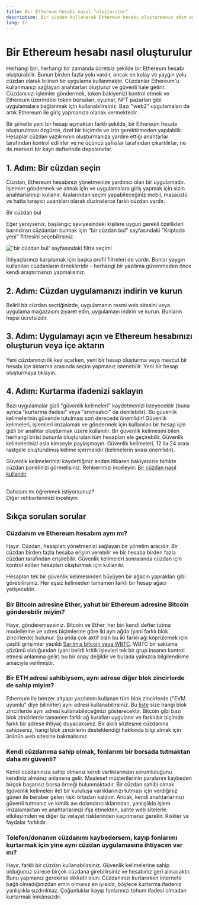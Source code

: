 ```yaml
---
title: Bir Ethereum hesabı nasıl "oluşturulur"
description: Bir cüzdan kullanarak Ethereum hesabı oluşturmanın adım adım rehberi.
lang: tr
---
```


# Bir Ethereum hesabı nasıl oluşturulur

Herhangi biri, herhangi bir zamanda ücretsiz şekilde bir Ethereum hesabı oluşturabilir. Bunun birden fazla yolu vardır, ancak en kolay ve yaygın yolu cüzdan olarak bilinen bir uygulama kullanmaktır. Cüzdanlar Ethereum'u kullanmanızı sağlayan anahtarları oluşturur ve güvenli hale getirir. Cüzdanınızı işlemler göndermek, token bakiyenizi kontrol etmek ve Ethereum üzerindeki token borsaları, oyunlar, NFT pazarları gibi uygulamalara bağlanmak için kullanabilirsiniz. Bazı "web2" uygulamaları da artık Ethereum ile giriş yapmanıza olanak vermektedir.

Bir şirketle yeni bir hesap açmaktan farklı şekilde, bir Ethereum hesabı oluşturulması özgürce, özel bir biçimde ve izin gerektirmeden yapılabilir. Hesaplar cüzdan yazılımının oluşturmanıza yardım ettiği anahtarlar tarafından kontrol edilirler ve ne üçüncü şahıslar tarafından çıkartılırlar, ne de merkezi bir kayıt defterinde depolanırlar.

## 1. Adım: Bir cüzdan seçin

Cüzdan, Ethereum hesabınızı yönetmenize yardımcı olan bir uygulamadır. İşlemler göndermek ve almak için ve uygulamalara giriş yapmak için sizin anahtarlarınızı kullanır. Aralarından seçim yapabileceğiniz mobil, masaüstü ve hatta tarayıcı uzantıları olarak düzinelerce farklı cüzdan vardır.

<ButtonLink href="/wallets/find-wallet/">
  Bir cüzdan bul
</ButtonLink>

Eğer yeniyseniz, başlangıç seviyesindeki kişilere uygun gerekli özellikleri barındıran cüzdanları bulmak için "bir cüzdan bul" sayfasındaki "Kriptoda yeni" filtresini seçebilirsiniz.

!['bir cüzdan bul' sayfasındaki filtre seçimi](./wallet-box.png)

İhtiyaçlarınızı karşılamak için başka profil filtreleri de vardır. Bunlar yaygın kullanılan cüzdanların örnekleridir - herhangi bir yazılıma güvenmeden önce kendi araştırmanızı yapmalısınız.

## 2. Adım: Cüzdan uygulamanızı indirin ve kurun

Belirli bir cüzdan seçtiğinizde, uygulamanın resmi web sitesini veya uygulama mağazasını ziyaret edin, uygulamayı indirin ve kurun. Bunların hepsi ücretsizdir.

## 3. Adım: Uygulamayı açın ve Ethereum hesabınızı oluşturun veya içe aktarın

Yeni cüzdanınızı ilk kez açarken, yeni bir hesap oluşturma veya mevcut bir hesabı içe aktarma arasında seçim yapmanız istenebilir. Yeni bir hesap oluşturmaya tıklayın.

## 4. Adım: Kurtarma ifadenizi saklayın

Bazı uygulamalar gizli "güvenlik kelimeleri" kaydetmenizi isteyecektir (buna ayrıca "kurtarma ifadesi" veya "anımsatıcı" da denilebilir). Bu güvenlik kelimelerinin güvende tutulması son derecede önemlidir! Güvenlik kelimeleri, işlemleri imzalamak ve göndermek için kullanılan bir hesap için gizli bir anahtar oluşturmak üzere kullanılır. Bir güvenlik kelimesini bilen herhangi birisi bununla oluşturulan tüm hesapları ele geçirebilir. Güvenlik kelimelerinizi asla kimseyle paylaşmayın. Güvenlik kelimeleri, 12 ila 24 arası rastgele oluşturulmuş kelime içermelidir (kelimelerin sırası önemlidir).

Güvenlik kelimelerinizi kaydettiğiniz andan itibaren bakiyenizle birlikte cüzdan panelinizi görmelisiniz. Rehberimizi inceleyin: [Bir cüzdan nasıl kullanılır](/guides/how-to-use-a-wallet)

 <br />

<Alert className="justify-between">
  <AlertEmoji text=":eyes:" />
  <div>Dahasını mı öğrenmek istiyorsunuz?</div>
  <ButtonLink href="/guides/">
    Diğer rehberlerimizi inceleyin
  </ButtonLink>
</Alert>

## Sıkça sorulan sorular

### Cüzdanım ve Ethereum hesabım aynı mı?

Hayır. Cüzdan, hesapları yönetmenizi sağlayan bir yönetim aracıdır. Bir cüzdan birden fazla hesaba erişim verebilir ve bir hesaba birden fazla cüzdan tarafından erişilebilir. Güvenlik kelimeleri sonrasında cüzdan için kontrol edilen hesapları oluşturmak için kullanılır.

Hesapları tek bir güvenlik kelimesinden büyüyen bir ağacın yaprakları gibi görebilirsiniz. Her eşsiz kelimeden tamamen farklı bir hesap ağacı yetişecektir.

### Bir Bitcoin adresine Ether, yahut bir Ethereum adresine Bitcoin gönderebilir miyim?

Hayır, gönderemezsiniz. Bitcoin ve Ether, her biri kendi defter tutma modellerine ve adres biçimlerine göre iki ayrı ağda (yani farklı blok zincirlerde) bulunur. Şu anda çok aktif olan bu iki farklı ağı köprülemek için çeşitli girişimler yapıldı [Sarılmış bitcoin veya WBTC](https://www.bitcoin.com/get-started/what-is-wbtc/). WBTC bir saklama çözümü olduğundan (yani belirli kritik işlevleri tek bir grup insanın kontrol etmesi anlamına gelir) bu bir onay değildir ve burada yalnızca bilgilendirme amacıyla verilmiştir.

### Bir ETH adresi sahibiysem, aynı adrese diğer blok zincirlerde de sahip miyim?

Ethereum ile benzer altyapı yazılımını kullanan tüm blok zincirlerde ("EVM uyumlu" diye bilinirler) aynı adresi kullanabilirsiniz. Bu [liste](https://chainlist.org/) size hangi blok zincirlerde aynı adresi kullanabileceğinizi gösterecektir. Bitcoin gibi bazı blok zincirlerde tamamen farklı ağ kuralları uygulanır ve farklı bir biçimde farklı bir adrese ihtiyaç duyacaksınız. Bir akıllı sözleşme cüzdanına sahipseniz, hangi blok zincirlerin desteklendiği hakkında bilgi almak için ürünün web sitesine bakmalısınız.

### Kendi cüzdanıma sahip olmak, fonlarımı bir borsada tutmaktan daha mı güvenli?

Kendi cüzdanınıza sahip olmanız kendi varlıklarınızın sorumluluğunu kendiniz almanız anlamına gelir. Maalesef müşterilerinin paralarını kaybeden birçok başarısız borsa örneği bulunmaktadır. Bir cüzdan sahibi olmak (güvenlik kelimeleri ile) bir kuruluşa varlıklarınızı tutması için verdiğiniz güven ile beraber gelen riski ortadan kaldırır. Ancak, kendi anahtarlarınızı güvenli tutmanız ve kimlik avı dolandırıcılıklarından, yanlışlıkla işlem imzalamaktan ve anahtarlarınızı ifşa etmekten, sahte web sitelerle etkileşimden ve diğer öz velayet risklerinden kaçınmanız gerekir. Riskler ve faydalar farklıdır.

### Telefon/donanım cüzdanımı kaybedersem, kayıp fonlarımı kurtarmak için yine aynı cüzdan uygulamasına ihtiyacım var mı?

Hayır, farklı bir cüzdan kullanabilirsiniz. Güvenlik kelimelerine sahip olduğunuz sürece birçok cüzdana girebilirsiniz ve hesabınız geri alınacaktır. Bunu yapmanız gerekirse dikkatli olun: Cüzdanınızı kurtarırken internete bağlı olmadığınızdan emin olmanız en iyisidir, böylece kurtarma ifadeniz yanlışlıkla sızdırılmaz. Çoğunluklar kayıp fonlarınızı tohum ifadesi olmadan kurtarmak imkânsızdır.
